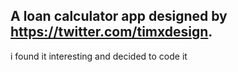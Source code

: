 ## A loan calculator app designed by https://twitter.com/timxdesign.
 i found it interesting and decided to code it